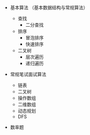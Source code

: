* 基本算法 （基本数据结构与常规算法）

    *   查找 
           *   二分查找
    *   排序
           *   冒泡排序
           *   快速排序
    *   二叉树
           *   层次遍历
           *   递归遍历
           
* 常规笔试面试算法

   *    链表
   *    二叉树
   *    操作数组
   *    二维数组
   *    动态规划
   *    DFS
   
* 数率题   
   